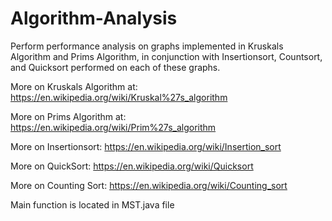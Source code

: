 # Algorithm-Analysis
Perform performance analysis on graphs implemented in Kruskals Algorithm and Prims Algorithm, in conjunction with Insertionsort,
Countsort, and Quicksort performed on each of these graphs.

More on Kruskals Algorithm at: https://en.wikipedia.org/wiki/Kruskal%27s_algorithm

More on Prims Algorithm at: https://en.wikipedia.org/wiki/Prim%27s_algorithm

More on Insertionsort: https://en.wikipedia.org/wiki/Insertion_sort

More on QuickSort: https://en.wikipedia.org/wiki/Quicksort

More on Counting Sort: https://en.wikipedia.org/wiki/Counting_sort

Main function is located in MST.java file
